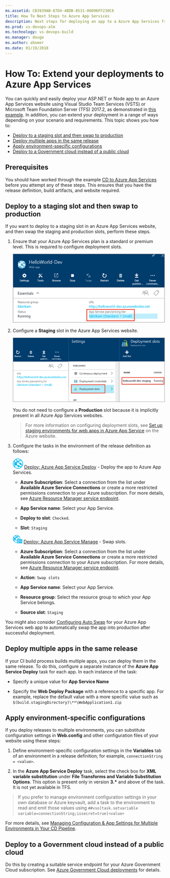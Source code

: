 ```yaml
---
ms.assetid: CB3939AB-87D4-4BDB-8531-06096FF230C6
title: How To Next Steps to Azure App Services
description: Next steps for deploying an app to a Azure App Services from Release Management in VSTS or TFS
ms.prod: vs-devops-alm
ms.technology: vs-devops-build
ms.manager: douge
ms.author: ahomer
ms.date: 01/19/2018
---
```

[//]: # (monikerRange: ">= tfs-2015")

# How To: Extend your deployments to Azure App Services

You can quickly and easily deploy your ASP.NET or Node app to an Azure App Services website using
Visual Studio Team Services (VSTS) or Microsoft Team Foundation Server (TFS) 2017.2,
as demonstrated in [this example](deploy-webdeploy-webapps.md). In addition, you can extend your deployment in a range of ways
depending on your scenario and requirements. This topic shows you how to:

* [Deploy to a staging slot and then swap to production](#swapslots)
* [Deploy multiple apps in the same release](#multipleapps)
* [Apply environment-specific configurations](#configenvir)
* [Deploy to a Government cloud instead of a public cloud](#govtcloud)

## Prerequisites

You should have worked through the example [CD to Azure App Services](deploy-webdeploy-webapps.md) before you attempt any of these steps.
This ensures that you have the release definition, build artifacts, and website required.

<a name="swapslots"></a>
## Deploy to a staging slot and then swap to production

If you want to deploy to a staging slot in an Azure App Services website, and then swap the staging and production slots, perform these steps.

1. Ensure that your Azure App Services plan is a standard or
   premium level. This is required to configure deployment slots.

   ![Specifying the service plan for an Azure App Services website](_img/deployment-slots-webapps-03.png)

1. Configure a **Staging** slot in the Azure App Services website.

   ![Configuring a staging slot in an Azure App Services website](_img/deployment-slots-webapps-04.png)

   You do not need to configure a **Production** slot because it is implicitly present in all Azure App Services websites.

   >For more information on configuring deployment slots, see
   [Set up staging environments for web apps in Azure App Service](https://azure.microsoft.com/documentation/articles/web-sites-staged-publishing)
   on the Azure website.

1. Configure the tasks in the environment of the release definition as follows:

   ![Azure App Service Deploy](../../tasks/deploy/_img/azure-web-app-deployment-icon.png) [Deploy: Azure App Service Deploy](../../tasks/deploy/azure-app-service-deploy.md) - Deploy the app to Azure App Services.
   
   - **Azure Subscription**: Select a connection from the list under **Available Azure Service Connections** or create a more restricted permissions
     connection to your Azure subscription. For more details, see [Azure Resource Manager service endpoint](../../concepts/library/service-endpoints.md#sep-azure-rm).
   
   - **App Service name**: Select your App Service.
   
   - **Deploy to slot**: `Checked`.
   
   - **Slot**: `Staging`<p />
   
   ![Azure App Service Manage](../../tasks/deploy/_img/azure-app-service-manage.png) [Deploy: Azure App Service Manage](../../tasks/deploy/azure-app-service-manage.md) - Swap slots.
   
   - **Azure Subscription**: Select a connection from the list under **Available Azure Service Connections** or create a more restricted permissions
     connection to your Azure subscription. For more details, see [Azure Resource Manager service endpoint](../../concepts/library/service-endpoints.md#sep-azure-rm).
   
   - **Action**: `Swap slots`
   
   - **App Service name**: Select your App Service.
   
   - **Resource group**: Select the resource group to which your App Service belongs.
   
   - **Source slot**: `Staging` <p />
   
You might also consider [Configuring Auto Swap](https://docs.microsoft.com/en-us/azure/app-service-web/web-sites-staged-publishing#Auto-Swap)
for your Azure App Services web app to automatically swap the app into production after successful deployment.

<a name="multipleapps"></a>
## Deploy multiple apps in the same release

If your CI build process builds multiple apps, you can deploy them in the same release.
To do this, configure a separate instance of the **Azure App Service Deploy** task for each app. In each instance of the task:

* Specify a unique value for **App Service Name**

* Specify the **Web Deploy Package** with a reference to a specific app. For example, replace the default value with a more specific value such as `$(build.stagingDirectory)\**\WebApplication1.zip`

<a name="configenvir"></a>
## Apply environment-specific configurations

If you deploy releases to multiple environments, you can substitute configuration settings in **Web.config** and other configuration files of your website using these steps:

1. Define environment-specific configuration settings in the **Variables** tab of an environment in a release definition; for example,
   `connectionString = <value>`.

1. In the **Azure App Service Deploy** task, select the check box for **XML variable substitution** under **File Transforms and Variable Substitution Options**.
   This option is present only in version **3.\*** and above of the task. It is not yet available in TFS.
   
> If you prefer to manage environment configuration settings in your own database or Azure keyvault, add a task to the environment to read and emit those values using `##vso[task.setvariable variable=connectionString;issecret=true]<value>`
   
For more details, see [Managing Configuration & App Settings for Multiple Environments in Your CD Pipeline](https://blogs.msdn.microsoft.com/visualstudioalm/2017/04/05/managing-configuration-app-settings-for-multiple-environments-in-your-cd-pipeline/).   

<a name="govtcloud"></a>
## Deploy to a Government cloud instead of a public cloud

Do this by creating a suitable service endpoint for your Azure Government Cloud subscription.
See [Azure Government Cloud deployments](../../concepts/library/government-cloud.md) for details.
